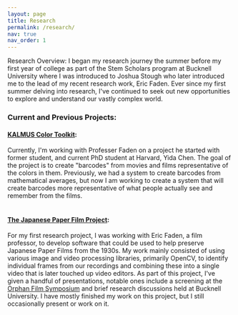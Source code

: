 ```yaml
---
layout: page
title: Research
permalink: /research/
nav: true
nav_order: 1
---
```


Research Overview:
I began my research journey the summer before my first year of college as part of the Stem Scholars program at Bucknell University where I was introduced to Joshua Stough who later introduced me to the lead of my recent research work, Eric Faden. Ever since my first summer delving into research, I've continued to seek out new opportunities to explore and understand our vastly complex world.

### Current and Previous Projects:
#### [KALMUS Color Toolkit](https://kamifirumu.scholar.bucknell.edu/):
Currently, I'm working with Professer Faden on a project he started with former student, and current PhD student at Harvard, Yida Chen. The goal of the project is to create "barcodes" from movies and films representative of the colors in them. Previously, we had a system to create barcodes from mathematical averages, but now I am working to create a system that will create barcodes more representative of what people actually see and remember from the films.
<br><br>

#### [The Japanese Paper Film Project](https://kamifirumu.scholar.bucknell.edu/):
For my first research project, I was working with Eric Faden, a film professor, to develop software that could be used to help preserve Japanese Paper Films from the 1930s. My work mainly consisted of using various image and video processing libraries, primarily OpenCV, to identify individual frames from our recordings and combining these into a single video that is later touched up video editors. As part of this project, I've given a handful of presentations, notable ones include a screening at the [Orphan Film Symposium](https://wp.nyu.edu/orphanfilm/2024/04/01/japanese-paper-films/) and brief research discussions held at Bucknell University. I have mostly finished my work on this project, but I still occasionally present or work on it.
